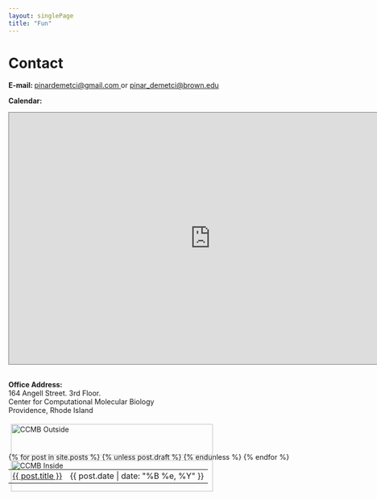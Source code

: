 ```yaml
---
layout: singlePage
title: "Fun"
---
```


# Contact


<html>
<style>
.grid-container {
  display: grid;
  grid-template-columns: 350px 350px
  grid-column-gap: 20px;
  border: 0px;
}

.grid-item {
  border: 0px
}

.calendar {
    text-align: center;
}
.column {
  float: left;
  width: 50%;
  padding: 5px;
}

/* Clear floats after image containers */
.row::after {
  content: "";
  clear: both;
  display: table;
}
</style>

<div class="grid-container">
  <div class="grid-item"> <strong>E-mail: </strong> <a href="mailto:pinardemerci@gmail.com"> pinardemetci@gmail.com </a> or <a href="mailto:pinar_demetci@brown.edu"> pinar_demetci@brown.edu </a> <br>

  <strong>Calendar: </strong> 
  <div class="calendar">
  <iframe src="https://calendar.google.com/calendar/embed?height=500&wkst=1&bgcolor=%23ffffff&ctz=America%2FNew_York&src=cGluYXJfZGVtZXRjaUBicm93bi5lZHU&color=%233F51B5&mode=WEEK&showDate=1&showNav=1&showTitle=1&showPrint=0&showTabs=1&showCalendars=1&showTz=1" style="border:solid 1px #777" width="800" height="500" frameborder="0" scrolling="yes"></iframe>
</div> <br>

<strong>Office Address: </strong><br>
164 Angell Street. 3rd Floor. <br>
Center for Computational Molecular Biology<br>
Providence, Rhode Island<br>
</div>

<div class="row">
  <div class="column">
    <img src="http://pinardemetci.github.io/images/CCMB_out.jpeg" alt="CCMB Outside" style="width:100%">
  </div>
  <div class="column">
    <img src="http://pinardemetci.github.io/images/CCMB_in.jpeg" alt="CCMB Inside" style="width:100%">
  </div>
</div>

</html>

<table class="table table-hover">
  {% for post in site.posts %}
    {% unless post.draft %}
    <tr>
      <td><a href="{{ post.url }}">{{ post.title }}</a></td>
      <td class="col-md-3" style="text-align: right;">{{ post.date | date: "%B %e, %Y" }}</td>
    </tr>
    {% endunless %}
  {% endfor %}
</table>
